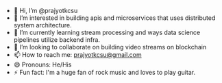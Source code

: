 - 👋 Hi, I’m @prajyotkcsu
- 👀 I’m interested in building apis and microservices that uses distributed system architecture.
- 🌱 I’m currently learning stream processing and ways data science pipelines utilize backend infra.
- 💞️ I’m looking to collaborate on building video streams on blockchain
- 📫 How to reach me: prajyotkcsu@gmail.com
- 😄 Pronouns: He/His
- ⚡ Fun fact: I'm a huge fan of rock music and loves to play guitar.

<!---
prajyotkcsu/prajyotkcsu is a ✨ special ✨ repository because its `README.md` (this file) appears on your GitHub profile.
You can click the Preview link to take a look at your changes.
--->
